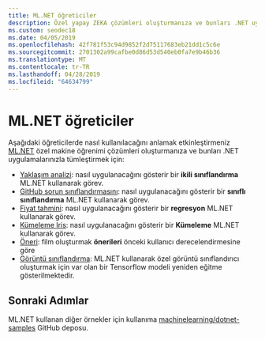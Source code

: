 ```yaml
---
title: ML.NET öğreticiler
description: Özel yapay ZEKA çözümleri oluşturmanıza ve bunları .NET uygulamalarınızla tümleştirin hakkında bilgi edinmek için ML.NET öğreticileri keşfedin.
ms.custom: seodec18
ms.date: 04/05/2019
ms.openlocfilehash: 42f781f53c94d9852f2d75117683eb21dd1c5c6e
ms.sourcegitcommit: 2701302a99cafbe0d86d53d540eb0fa7e9b46b36
ms.translationtype: MT
ms.contentlocale: tr-TR
ms.lasthandoff: 04/28/2019
ms.locfileid: "64634799"
---
```

# <a name="mlnet-tutorials"></a>ML.NET öğreticiler 

Aşağıdaki öğreticilerde nasıl kullanılacağını anlamak etkinleştirmeniz [ML.NET](../index.yml) özel makine öğrenimi çözümleri oluşturmanıza ve bunları .NET uygulamalarınızla tümleştirmek için:

- [Yaklaşım analizi](sentiment-analysis.md): nasıl uygulanacağını gösterir bir **ikili sınıflandırma** ML.NET kullanarak görev.
- [GitHub sorun sınıflandırmasını](github-issue-classification.md): nasıl uygulanacağını gösterir bir **sınıflı sınıflandırma** ML.NET kullanarak görev.
- [Fiyat tahmini](taxi-fare.md): nasıl uygulanacağını gösterir bir **regresyon** ML.NET kullanarak görev.
- [Kümeleme Iris](iris-clustering.md): nasıl uygulanacağını gösterir bir **Kümeleme** ML.NET kullanarak görev.
- [Öneri](movie-recommmendation.md): film oluşturmak **önerileri** önceki kullanıcı derecelendirmesine göre
- [Görüntü sınıflandırma](image-classification.md): ML.NET kullanarak özel görüntü sınıflandırıcı oluşturmak için var olan bir Tensorflow modeli yeniden eğitme gösterilmektedir.

## <a name="next-steps"></a>Sonraki Adımlar

ML.NET kullanan diğer örnekler için kullanıma [machinelearning/dotnet-samples](https://github.com/dotnet/machinelearning-samples) GitHub deposu.
